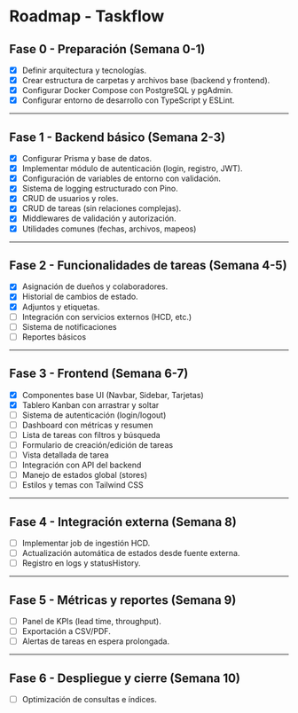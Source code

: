 # Roadmap - Taskflow

## Fase 0 - Preparación (Semana 0-1)
- [x] Definir arquitectura y tecnologías.
- [x] Crear estructura de carpetas y archivos base (backend y frontend).
- [x] Configurar Docker Compose con PostgreSQL y pgAdmin.
- [x] Configurar entorno de desarrollo con TypeScript y ESLint.

---

## Fase 1 - Backend básico (Semana 2-3)
- [x] Configurar Prisma y base de datos.
- [x] Implementar módulo de autenticación (login, registro, JWT).
- [x] Configuración de variables de entorno con validación.
- [x] Sistema de logging estructurado con Pino.
- [x] CRUD de usuarios y roles.
- [x] CRUD de tareas (sin relaciones complejas).
- [x] Middlewares de validación y autorización.
- [x] Utilidades comunes (fechas, archivos, mapeos)

---

## Fase 2 - Funcionalidades de tareas (Semana 4-5)
- [x] Asignación de dueños y colaboradores.
- [x] Historial de cambios de estado.
- [x] Adjuntos y etiquetas.
- [ ] Integración con servicios externos (HCD, etc.)
- [ ] Sistema de notificaciones
- [ ] Reportes básicos

---

## Fase 3 - Frontend (Semana 6-7)
- [x] Componentes base UI (Navbar, Sidebar, Tarjetas)
- [x] Tablero Kanban con arrastrar y soltar
- [ ] Sistema de autenticación (login/logout)
- [ ] Dashboard con métricas y resumen
- [ ] Lista de tareas con filtros y búsqueda
- [ ] Formulario de creación/edición de tareas
- [ ] Vista detallada de tarea
- [ ] Integración con API del backend
- [ ] Manejo de estados global (stores)
- [ ] Estilos y temas con Tailwind CSS

---

## Fase 4 - Integración externa (Semana 8)
- [ ] Implementar job de ingestión HCD.
- [ ] Actualización automática de estados desde fuente externa.
- [ ] Registro en logs y statusHistory.

---

## Fase 5 - Métricas y reportes (Semana 9)
- [ ] Panel de KPIs (lead time, throughput).
- [ ] Exportación a CSV/PDF.
- [ ] Alertas de tareas en espera prolongada.

---

## Fase 6 - Despliegue y cierre (Semana 10)
- [ ] Optimización de consultas e índices.
